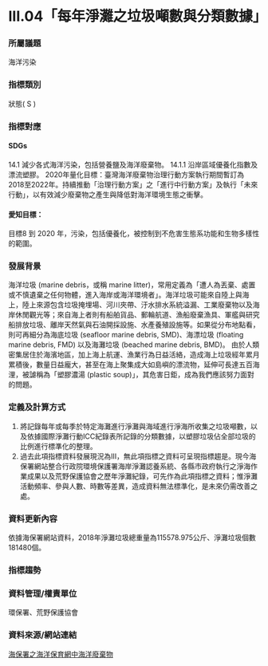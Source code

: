 # III.04「每年淨灘之垃圾噸數與分類數據」

<script type="text/javascript" src="http://cdn.mathjax.org/mathjax/latest/MathJax.js?config=TeX-AMS-MML_HTMLorMML"></script>

### 所屬議題
海洋污染
### 指標類別
狀態( S )
### 指標對應
#### SDGs
14.1 減少各式海洋污染，包括營養鹽及海洋廢棄物。 14.1.1 沿岸區域優養化指數及漂流塑膠。 2020年量化目標：臺灣海洋廢棄物治理行動方案執行期間暫訂為2018至2022年。持續推動「治理行動方案」之「進行中行動方案」及執行「未來行動」，以有效減少廢棄物之產生與降低對海洋環境生態之衝擊。
#### 愛知目標：
目標8 到 2020 年，污染，包括優養化，被控制到不危害生態系功能和生物多樣性的範圍。
### 發展背景
海洋垃圾 (marine debris，或稱 marine litter)，常用定義為「遭人為丟棄、處置或不慎遺棄之任何物體，進入海岸或海洋環境者」。海洋垃圾可能來自陸上與海上，陸上來源包含垃圾掩埋場、河川夾帶、汙水排水系統溢漏、工業廢棄物以及海岸休閒觀光等；來自海上者則有船舶貨品、郵輪航道、漁船廢棄漁具、軍艦與研究船排放垃圾、離岸天然氣與石油開採設施、水產養殖設施等。如果從分布地點看，則可再細分為海底垃圾 (seafloor marine debris, SMD)、海漂垃圾 (floating marine debris, FMD) 以及海灘垃圾 (beached marine debris, BMD)。 由於人類密集居住於海濱地區，加上海上航運、漁業行為日益活絡，造成海上垃圾經年累月累積後，數量日益龐大，甚至在海上聚集成大如島嶼的漂流物，延伸可長達五百海浬，被謔稱為「塑膠濃湯 (plastic soup)」，其危害日鉅，成為我們應該努力面對的問題。
### 定義及計算方式
1. 將記錄每年或每季於特定海灘進行淨灘與海域進行淨海所收集之垃圾噸數，以及依據國際淨灘行動ICC紀錄表所記錄的分類數據，以塑膠垃圾佔全部垃圾的比例進行標準化的整理。
2. 過去此項指標資料發展現況為III，無此項指標之資料可呈現指標趨是。現今海保署網站整合行政院環境保護署海岸淨灘認養系統、各縣市政府執行之淨海作業成果以及荒野保護協會之歷年淨灘紀錄，可先作為此項指標之資料；惟淨灘活動頻率、參與人數、時數等差異，造成資料無法標準化，是未來仍需改善之處。
### 資料更新內容
依據海保署網站資料，2018年淨灘垃圾總重量為115578.975公斤、淨灘垃圾個數181480個。
### 指標趨勢
### 資料管理/權責單位
環保署、荒野保護協會
### 資料來源/網站連結
[海保署之海洋保育網中海洋廢棄物](https://iocean.oca.gov.tw/OCA_OceanConservation/PUBLIC/Marine_Litter.aspx)